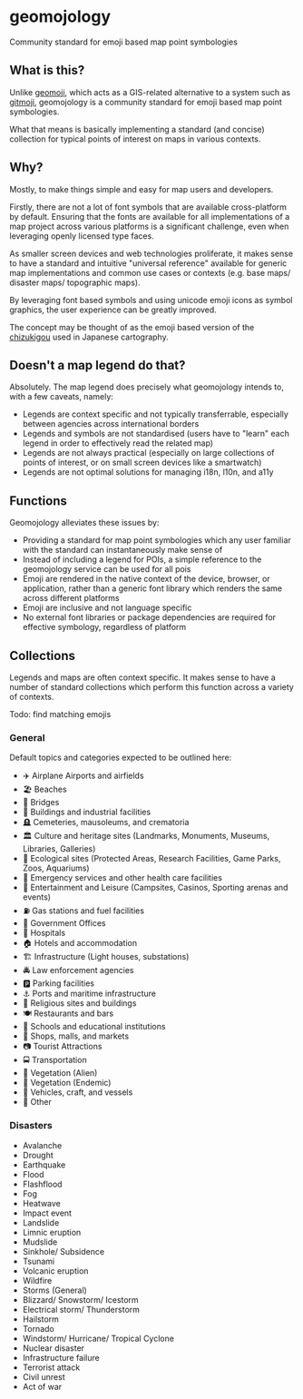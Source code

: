 # geomojology

Community standard for emoji based map point symbologies

## What is this?

Unlike [geomoji](https://github.com/zacharlie/geomoji), which acts as a GIS-related alternative to a system such as [gitmoji](https://gitmoji.dev/), geomojology is a community standard for emoji based map point symbologies.

What that means is basically implementing a standard (and concise) collection for typical points of interest on maps in various contexts.

## Why?

Mostly, to make things simple and easy for map users and developers.

Firstly, there are not a lot of font symbols that are available cross-platform by default. Ensuring that the fonts are available for all implementations of a map project across various platforms is a significant challenge, even when leveraging openly licensed type faces.

As smaller screen devices and web technologies proliferate, it makes sense to have a standard and intuitive "universal reference" available for generic map implementations and common use cases or contexts (e.g. base maps/ disaster maps/ topographic maps).

By leveraging font based symbols and using unicode emoji icons as symbol graphics, the user experience can be greatly improved.

The concept may be thought of as the emoji based version of the [chizukigou](https://en.wikipedia.org/wiki/List_of_Japanese_map_symbols) used in Japanese cartography.

## Doesn't a map legend do that?

Absolutely. The map legend does precisely what geomojology intends to, with a few caveats, namely:

- Legends are context specific and not typically transferrable, especially between agencies across international borders
- Legends and symbols are not standardised (users have to "learn" each legend in order to effectively read the related map)
- Legends are not always practical (especially on large collections of points of interest, or on small screen devices like a smartwatch)
- Legends are not optimal solutions for managing i18n, l10n, and a11y

## Functions

Geomojology alleviates these issues by:

- Providing a standard for map point symbologies which any user familiar with the standard can instantaneously make sense of
- Instead of including a legend for POIs, a simple reference to the geomojology service can be used for all pois
- Emoji are rendered in the native context of the device, browser, or application, rather than a generic font library which renders the same across different platforms
- Emoji are inclusive and not language specific
- No external font libraries or package dependencies are required for effective symbology, regardless of platform

## Collections

Legends and maps are often context specific. It makes sense to have a number of standard collections which perform this function across a variety of contexts.

Todo: find matching emojis

### General

Default topics and categories expected to be outlined here:

- ✈️ Airplane Airports and airfields
- 🏖️ Beaches
- 🌉 Bridges
- 🏢 Buildings and industrial facilities
- 🪦 Cemeteries, mausoleums, and crematoria
- 🏛️ Culture and heritage sites (Landmarks, Monuments, Museums, Libraries, Galleries)
- 🍃 Ecological sites (Protected Areas, Research Facilities, Game Parks, Zoos, Aquariums)
- 🚨 Emergency services and other health care facilities
- 🎯 Entertainment and Leisure (Campsites, Casinos, Sporting arenas and events)
- ⛽ Gas stations and fuel facilities
- 💼 Government Offices
- 🏥 Hospitals
- 🏠 Hotels and accommodation
- 🏗️ Infrastructure (Light houses, substations)
- 🚔 Law enforcement agencies
- 🅿️ Parking facilities
- ⚓ Ports and maritime infrastructure
- 🛐 Religious sites and buildings
- 🍽️ Restaurants and bars
- 🏫 Schools and educational institutions
- 🛒 Shops, malls, and markets
- 📷 Tourist Attractions
- 🚍 Transportation
- 🍂 Vegetation (Alien)
- 🌲 Vegetation (Endemic)
- 🚗 Vehicles, craft, and vessels
- 📍 Other

### Disasters

-  Avalanche
-  Drought
-  Earthquake
-  Flood
-  Flashflood
-  Fog
-  Heatwave
-  Impact event
-  Landslide
-  Limnic eruption
-  Mudslide
-  Sinkhole/ Subsidence
-  Tsunami
-  Volcanic eruption
-  Wildfire
-  Storms (General)
-  Blizzard/ Snowstorm/ Icestorm
-  Electrical storm/ Thunderstorm
-  Hailstorm
-  Tornado
-  Windstorm/ Hurricane/ Tropical Cyclone
-  Nuclear disaster
-  Infrastructure failure
-  Terrorist attack
-  Civil unrest
-  Act of war
